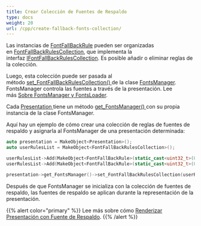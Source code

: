 ```yaml
---
title: Crear Colección de Fuentes de Respaldo
type: docs
weight: 20
url: /cpp/create-fallback-fonts-collection/
---
```


Las instancias de [FontFallBackRule](https://reference.aspose.com/slides/cpp/class/aspose.slides.font_fall_back_rule) pueden ser organizadas en [FontFallBackRulesCollection](https://reference.aspose.com/slides/cpp/class/aspose.slides.font_fall_back_rules_collection), que implementa la interfaz [IFontFallBackRulesCollection](https://reference.aspose.com/slides/cpp/class/aspose.slides.i_font_fall_back_rules_collection). Es posible añadir o eliminar reglas de la colección.

Luego, esta colección puede ser pasada al método [set_FontFallBackRulesCollection() ](https://reference.aspose.com/slides/cpp/class/aspose.slides.fonts_manager#a375fc71abd64891a39673751d127d924)de la clase [FontsManager](https://reference.aspose.com/slides/cpp/class/aspose.slides.fonts_manager). FontsManager controla las fuentes a través de la presentación. Lee más [Sobre FontsManager y FontsLoader](/slides/cpp/about-fontsmanager-and-fontsloader/).

Cada [Presentation ](https://reference.aspose.com/slides/cpp/class/aspose.slides.presentation)tiene un método [get_FontsManager() ](https://reference.aspose.com/slides/cpp/class/aspose.slides.presentation#acee582a9c243cbd63e30634c9714514a)con su propia instancia de la clase FontsManager.

Aquí hay un ejemplo de cómo crear una colección de reglas de fuentes de respaldo y asignarla al FontsManager de una presentación determinada:  

``` cpp
auto presentation = MakeObject<Presentation>();
auto userRulesList = MakeObject<FontFallBackRulesCollection>();

userRulesList->Add(MakeObject<FontFallBackRule>(static_cast<uint32_t>(0x0B80), static_cast<uint32_t>(0x0BFF), u"Vijaya"));
userRulesList->Add(MakeObject<FontFallBackRule>(static_cast<uint32_t>(0x3040), static_cast<uint32_t>(0x309F), u"MS Mincho, MS Gothic"));

presentation->get_FontsManager()->set_FontFallBackRulesCollection(userRulesList);
```

Después de que FontsManager se inicializa con la colección de fuentes de respaldo, las fuentes de respaldo se aplican durante la representación de la presentación.

{{% alert color="primary" %}} 
Lee más sobre cómo [Renderizar Presentación con Fuente de Respaldo](/slides/cpp/render-presentation-with-fallback-font/).
{{% /alert %}}